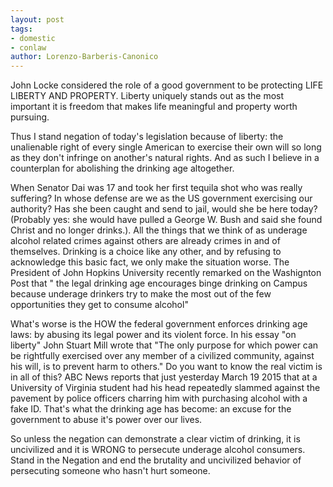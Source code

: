 ```yaml
---
layout: post
tags: 
- domestic 
- conlaw
author: Lorenzo-Barberis-Canonico
---
```

John Locke considered the role of a good government to be protecting LIFE LIBERTY AND PROPERTY. Liberty uniquely stands out as the most important it is freedom that makes life meaningful and property worth pursuing.

Thus I stand negation of today's legislation because of liberty: the unalienable right of every single American to exercise their own will so long as they don't infringe on another's natural rights. And as such I believe in a counterplan for abolishing the drinking age altogether.

When Senator Dai was 17 and took her first tequila shot who was really suffering? In whose defense are we as the US government exercising our authority? Has she been caught and send to jail, would she be here today? (Probably yes: she would have pulled a George W. Bush and said she found Christ and no longer drinks.). All the things that we think of as underage alcohol related crimes against others are already crimes in and of themselves. Drinking is a choice like any other, and by refusing to acknowledge this basic fact, we only make the situation worse. The President of John Hopkins University recently remarked on the Washignton Post that " the legal drinking age encourages binge drinking on Campus because underage drinkers try to make the most out of the few opportunities they get to consume alcohol"

What's worse is the HOW the federal government enforces drinking age laws: by abusing its legal power and its violent force. In his essay "on liberty" John Stuart Mill wrote that "The only purpose for which power can be rightfully exercised over any member of a civilized community, against his will, is to prevent harm to others." Do you want to know the real victim is in all of this? ABC News reports that just yesterday March 19 2015 that at a University of Virginia student had his head repeatedly slammed against the pavement by police officers charring him with purchasing alcohol with a fake ID. That's what the drinking age has become: an excuse for the government to abuse it's power over our lives.

So unless the negation can demonstrate a clear victim of drinking, it is uncivilized and it is WRONG to persecute underage alcohol consumers. Stand in the Negation and end the brutality and uncivilized behavior of persecuting someone who hasn't hurt someone.
